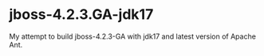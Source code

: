 # jboss-4.2.3.GA-jdk17
My attempt to build jboss-4.2.3-GA with jdk17 and latest version of Apache Ant.
